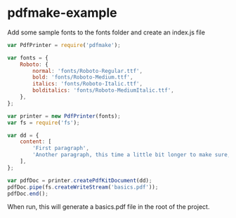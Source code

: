 # pdfmake-example

Add some sample fonts to the fonts folder and create an index.js file

```js
var PdfPrinter = require('pdfmake');

var fonts = {
    Roboto: {
        normal: 'fonts/Roboto-Regular.ttf',
        bold: 'fonts/Roboto-Medium.ttf',
        italics: 'fonts/Roboto-Italic.ttf',
        bolditalics: 'fonts/Roboto-MediumItalic.ttf',
    },
};

var printer = new PdfPrinter(fonts);
var fs = require('fs');

var dd = {
    content: [
        'First paragraph',
        'Another paragraph, this time a little bit longer to make sure, this line will be divided into at least two lines',
    ],
};

var pdfDoc = printer.createPdfKitDocument(dd);
pdfDoc.pipe(fs.createWriteStream('basics.pdf'));
pdfDoc.end();
```

When run, this will generate a basics.pdf file in the root of the project.


